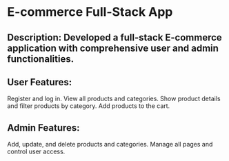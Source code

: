 # E-commerce Full-Stack App
## Description: Developed a full-stack E-commerce application with comprehensive user and admin functionalities.

## User Features:
Register and log in.
View all products and categories.
Show product details and filter products by category.
Add products to the cart.

## Admin Features:
Add, update, and delete products and categories.
Manage all pages and control user access.
